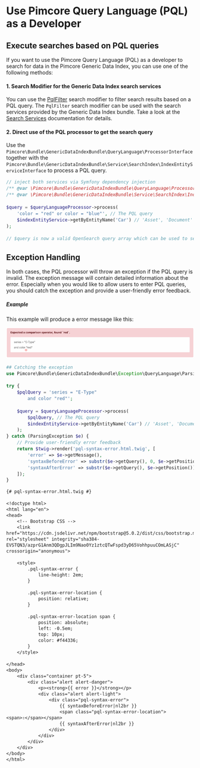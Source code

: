 # Use Pimcore Query Language (PQL) as a Developer

## Execute searches based on PQL queries

If you want to use the Pimcore Query Language (PQL) as a developer to search for data in the Pimcore Generic Data Index, you can use one of the following methods:

#### 1. Search Modifier for the Generic Data Index search services

You can use the [PqlFilter](https://github.com/pimcore/generic-data-index-bundle/blob/1.x/src/Model/Search/Modifier/QueryLanguage/PqlFilter.php) search modifier to filter search results based on a PQL query. The `PqlFilter` search modifier can be used with the search services provided by the Generic Data Index bundle. Take a look at the [Search Services](../README.md) documentation for details.

#### 2. Direct use of the PQL processor to get the search query

Use the `Pimcore\Bundle\GenericDataIndexBundle\QueryLanguage\ProcessorInterface` together with the `Pimcore\Bundle\GenericDataIndexBundle\Service\SearchIndex\IndexEntityServiceInterface` to process a PQL query.

```php
// inject both services via Symfony dependency injection
/** @var \Pimcore\Bundle\GenericDataIndexBundle\QueryLanguage\ProcessorInterface $queryLanguageProcessor */
/** @var \Pimcore\Bundle\GenericDataIndexBundle\Service\SearchIndex\IndexEntityServiceInterface $indexEntityService */

$query = $queryLanguageProcessor->process(
    'color = "red" or color = "blue"', // The PQL query
    $indexEntityService->getByEntityName('Car') // 'Asset', 'Document' or the name of the data object class
);

// $query is now a valid OpenSearch query array which can be used to search in the index
```

## Exception Handling

In both cases, the PQL processor will throw an exception if the PQL query is invalid. The exception message will contain detailed information about the error. Especially when you would like to allow users to enter PQL queries, you should catch the exception and provide a user-friendly error feedback. 

##### Example

This example will produce a error message like this:

![PQL Syntax Error](../../img/pql-syntax-error.png)

```php
## Catching the exception
use Pimcore\Bundle\GenericDataIndexBundle\Exception\QueryLanguage\ParsingException;

try {
    $pqlQuery = 'series = "E-Type"
        and color "red"';

    $query = $queryLanguageProcessor->process(
        $pqlQuery, // The PQL query
        $indexEntityService->getByEntityName('Car') // 'Asset', 'Document' or the name of the data object class
    );
} catch (ParsingException $e) {
    // Provide user-friendly error feedback
    return $twig->render('pql-syntax-error.html.twig', [
        'error' => $e->getMessage(),
        'syntaxBeforeError' => substr($e->getQuery(), 0, $e->getPosition()),
        'syntaxAfterError' => substr($e->getQuery(), $e->getPosition()),
    ]);
}
```


```twig
{# pql-syntax-error.html.twig #}

<!doctype html>
<html lang="en">
<head>
    <!-- Bootstrap CSS -->
    <link href="https://cdn.jsdelivr.net/npm/bootstrap@5.0.2/dist/css/bootstrap.min.css" rel="stylesheet" integrity="sha384-EVSTQN3/azprG1Anm3QDgpJLIm9Nao0Yz1ztcQTwFspd3yD65VohhpuuCOmLASjC" crossorigin="anonymous">

    <style>
        .pql-syntax-error {
            line-height: 2em;
        }

        .pql-syntax-error-location {
            position: relative;
        }

        .pql-syntax-error-location span {
            position: absolute;
            left: -0.5em;
            top: 10px;
            color: #f44336;
        }
    </style>

</head>
<body>
    <div class="container pt-5">
        <div class="alert alert-danger">
            <p><strong>{{ error }}</strong></p>
            <div class="alert alert-light">
                <div class="pql-syntax-error">
                    {{ syntaxBeforeError|nl2br }}
                    <span class="pql-syntax-error-location"><span>⇧</span></span>
                    {{ syntaxAfterError|nl2br }}
                </div>
            </div>
        </div>
    </div>
</body>
</html>
```
